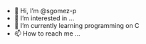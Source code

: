 - 👋 Hi, I’m @sgomez-p
- 👀 I’m interested in ...
- 🌱 I’m currently learning programming on C
- 📫 How to reach me ...

<!---
sgomez-p/sgomez-p is a ✨ special ✨ repository because its `README.md` (this file) appears on your GitHub profile.
You can click the Preview link to take a look at your changes.
--->
